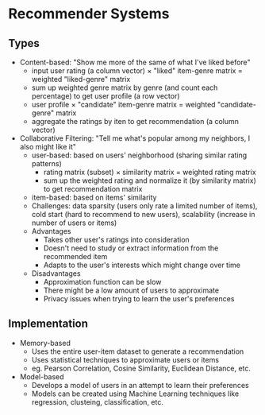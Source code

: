 # Recommender Systems
## Types
* Content-based: "Show me more of the same of what I've liked before"  
  * input user rating (a column vector) × "liked" item-genre matrix = weighted "liked-genre" matrix
  * sum up weighted genre matrix by genre (and count each percentage) to get user profile (a row vector)
  * user profile × "candidate" item-genre matrix = weighted "candidate-genre" matrix
  * aggregate the ratings by iten to get recommendation (a column vector)
* Collaborative Filtering: "Tell me what's popular among my neighbors, I also might like it"
  * user-based: based on users' neighborhood (sharing similar rating patterns)
    * rating matrix (subset) × similarity matrix = weighted rating matrix
    * sum up the weighted rating and normalize it (by similarity matrix) to get recommendation matrix
  * item-based: based on items' similarity
  * Challenges: data sparsity (users only rate a limited number of items), cold start (hard to recommend to new users), scalability (increase in number of users or items)
  * Advantages
    * Takes other user's ratings into consideration
    * Doesn't need to study or extract information from the recommended item
    * Adapts to the user's interests which might change over time
  * Disadvantages
    * Approximation function can be slow
    * There might be a low amount of users to approximate
    * Privacy issues when trying to learn the user's preferences

## Implementation
* Memory-based
  * Uses the entire user-item dataset to generate a recommendation
  * Uses statistical techniques to approximate users or items
  * eg. Pearson Correlation, Cosine Similarity, Euclidean Distance, etc.
* Model-based
  * Develops a model of users in an attempt to learn their preferences
  * Models can be created using Machine Learning techniques like regression, clusteing, classification, etc. 
